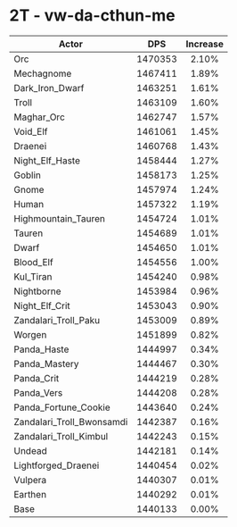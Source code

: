 # 2T - vw-da-cthun-me
| Actor | DPS | Increase |
|---|:---:|:---:|
|Orc|1470353|2.10%|
|Mechagnome|1467411|1.89%|
|Dark_Iron_Dwarf|1463251|1.61%|
|Troll|1463109|1.60%|
|Maghar_Orc|1462747|1.57%|
|Void_Elf|1461061|1.45%|
|Draenei|1460768|1.43%|
|Night_Elf_Haste|1458444|1.27%|
|Goblin|1458173|1.25%|
|Gnome|1457974|1.24%|
|Human|1457322|1.19%|
|Highmountain_Tauren|1454724|1.01%|
|Tauren|1454689|1.01%|
|Dwarf|1454650|1.01%|
|Blood_Elf|1454556|1.00%|
|Kul_Tiran|1454240|0.98%|
|Nightborne|1453984|0.96%|
|Night_Elf_Crit|1453043|0.90%|
|Zandalari_Troll_Paku|1453009|0.89%|
|Worgen|1451899|0.82%|
|Panda_Haste|1444997|0.34%|
|Panda_Mastery|1444467|0.30%|
|Panda_Crit|1444219|0.28%|
|Panda_Vers|1444208|0.28%|
|Panda_Fortune_Cookie|1443640|0.24%|
|Zandalari_Troll_Bwonsamdi|1442387|0.16%|
|Zandalari_Troll_Kimbul|1442243|0.15%|
|Undead|1442181|0.14%|
|Lightforged_Draenei|1440454|0.02%|
|Vulpera|1440307|0.01%|
|Earthen|1440292|0.01%|
|Base|1440133|0.00%|

